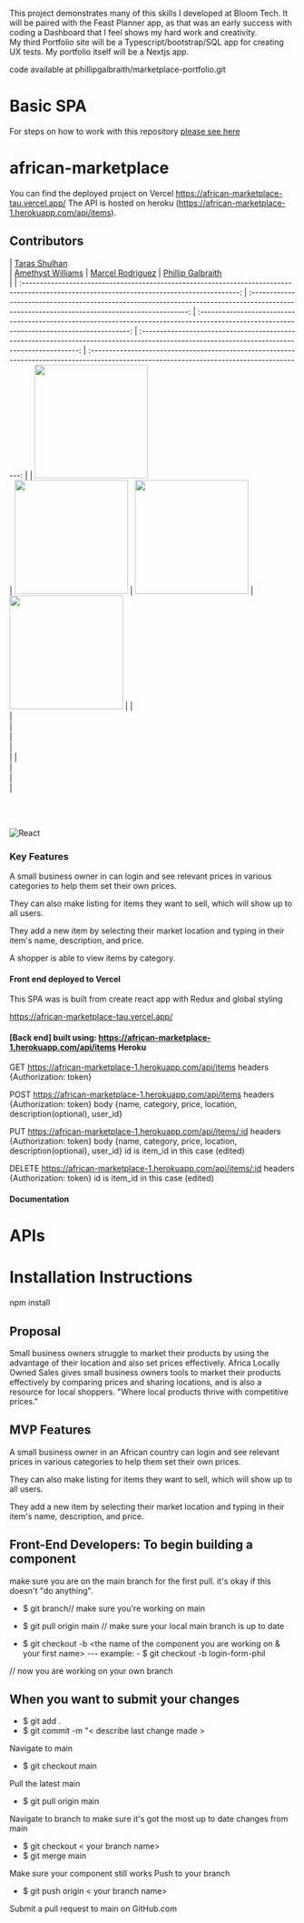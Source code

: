 This project demonstrates many of this skills I developed at Bloom Tech.  It will be paired with the Feast Planner app, as that was an early success with coding a Dashboard that I feel shows my hard work and creativity.  
My third Portfolio site will be a Typescript/bootstrap/SQL app for creating UX tests.  My portfolio itself will be a Nextjs app.

code available at phillipgalbraith/marketplace-portfolio.git



# Basic SPA

For steps on how to work with this repository [please see here](https://docs.labs.lambdaschool.com/labs-spa-starter/)

# african-marketplace

You can find the deployed project on Vercel https://african-marketplace-tau.vercel.app/
The API is hosted on heroku (https://african-marketplace-1.herokuapp.com/api/items).

## Contributors


|                                                       [Taras Shulhan](https://github.com/tarasshulhan)                                                    
|                                                       [Amethyst Williams](https://github.com/AmethystWillia/)                                                   |                                                       [Marcel Rodriguez](https://github.com/Marcel-rodriguez/)                                                        |                                                       [Phillip Galbraith](https://github.com/topstock/)                                                        
|
| :-----------------------------------------------------------------------------------------------------------------------------------------: 
| :-------------------------------------------------------------------------------------------------------------------------------------------: 
| :-----------------------------------------------------------------------------------------------------------------------------------------: 
| :-------------------------------------------------------------------------------------------------------------------------------------------: 
| :-----------------------------------------------------------------------------------------------------------------------------------------: 
|
| [<img src="https://www.dalesjewelers.com/wp-content/uploads/2018/10/placeholder-silhouette-male.png" width = "200" />](https://github.com/tarasshulhan/)   
| [<img src="https://www.dalesjewelers.com/wp-content/uploads/2018/10/placeholder-silhouette-female.png" width = "200" />](https://github.com/AmethystWillia/) 
| [<img src="https://avatars.githubusercontent.com/u/55255486?v=4" width = "200" />](https://github.com/Marcel-rodriguez/) 
| [<img src="https://avatars.githubusercontent.com/u/81811191?v=4" width = "200" />](https://github.com/topstock/) 
|
|                               
|                                [<img src="https://github.com/favicon.ico" width="15"> ](https://github.com/tarasshulhan/)                                
|                            [<img src="https://github.com/favicon.ico" width="15"> ](https://github.com/AmethystWillia/)                             
|                          [<img src="https://github.com/favicon.ico" width="15"> ](https://github.com/Marcel-rodriguez/)                           
|                          [<img src="https://github.com/favicon.ico" width="15"> ](https://github.com/topstock/)                           
|
|                [ <img src="https://static.licdn.com/sc/h/al2o9zrvru7aqj8e1x2rzsrca" width="15"> ](https://www.linkedin.com/in/taras-shulhan/)                
|                 [ <img src="https://static.licdn.com/sc/h/al2o9zrvru7aqj8e1x2rzsrca" width="15"> ](https://www.linkedin.com/in/amethyst-r-williams/)                 
|                [ <img src="https://static.licdn.com/sc/h/al2o9zrvru7aqj8e1x2rzsrca" width="15"> ](https://www.linkedin.com/in/marcelrodriguez0/)                
|                 [ <img src="https://static.licdn.com/sc/h/al2o9zrvru7aqj8e1x2rzsrca" width="15"> ](https://www.linkedin.com/in/phillip-galbraith-web/)                 

<br>
<br>

![React](https://img.shields.io/badge/react-v16.7.0--alpha.2-blue.svg)

### Key Features

A small business owner in can login and see relevant prices in various categories to help them set their own prices.

They can also make listing for items they want to sell, which will show up to all users.

They add a new item by selecting their market location and typing in their item's name, description, and price.

A shopper is able to view items by category.

#### Front end deployed to Vercel

This SPA was is built from create react app with Redux and global styling

https://african-marketplace-tau.vercel.app/

#### [Back end] built using: https://african-marketplace-1.herokuapp.com/api/items Heroku

GET https://african-marketplace-1.herokuapp.com/api/items
headers {Authorization: token}

POST https://african-marketplace-1.herokuapp.com/api/items
headers {Authorization: token}
body {name, category, price, location, description(optional), user_id}


PUT https://african-marketplace-1.herokuapp.com/api/items/:id
headers {Authorization: token}
body {name, category, price, location, description(optional), user_id}
id is item_id in this case (edited) 

DELETE https://african-marketplace-1.herokuapp.com/api/items/:id
headers {Authorization: token}
id is item_id in this case (edited) 

#### Documentation


# APIs

# Installation Instructions

 npm install

## Proposal

Small business owners struggle to market their products by using the advantage of their location and also set prices effectively.
Africa Locally Owned Sales 
gives small business owners tools to market their products effectively by comparing prices and sharing locations, and is also a resource for local shoppers.
"Where local products thrive with competitive prices."

## MVP  Features

A small business owner in an African country can login and see relevant prices in various categories to help them set their own prices.

They can also make listing for items they want to sell, which will show up to all users.

They add a new item by selecting their market location and typing in their item's name, description, and price.

## Front-End Developers: To begin building a component

make sure you are on the main branch for the first pull. it's okay if this doesn't "do anything".
 - $ git branch// make sure you're working on main 

 - $ git pull origin main // make sure your local main branch is up to date

 - $ git checkout -b <the name of the component you are working on & your first name>
  --- example: - $ git checkout -b login-form-phil

// now you are working on your own branch

## When you want to submit your changes
 - $ git add .
 - $ git commit -m "< describe last change made >
 
Navigate to main
 - $ git checkout main             
 
Pull the latest main 
- $ git pull origin main

Navigate to branch to make sure it's got the most up to date changes from main
 - $ git checkout < your branch name>
 - $ git merge main

Make sure your component still works
Push to your branch
 - $ git push origin < your branch name>

 Submit a pull request to main on GitHub.com
